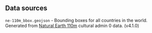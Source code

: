 ## Data sources

`ne-110m_bbox.geojson` - Bounding boxes for all countries in the world. Generated from [Natural Earth 110m](https://www.naturalearthdata.com/downloads/110m-cultural-vectors/) cultural admin 0 data. (v4.1.0)